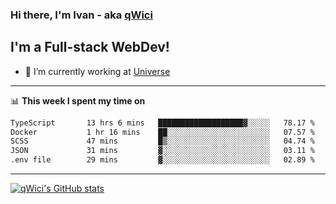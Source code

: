 ### Hi there, I'm Ivan - aka [qWici][website]

## I'm a Full-stack WebDev!
- 🔭 I’m currently working at [Universe][universe]

---

📊 **This week I spent my time on**
<!--START_SECTION:waka-->

```txt
TypeScript       13 hrs 6 mins   ███████████████████▓░░░░░   78.17 %
Docker           1 hr 16 mins    ██░░░░░░░░░░░░░░░░░░░░░░░   07.57 %
SCSS             47 mins         █▒░░░░░░░░░░░░░░░░░░░░░░░   04.74 %
JSON             31 mins         ▓░░░░░░░░░░░░░░░░░░░░░░░░   03.11 %
.env file        29 mins         ▓░░░░░░░░░░░░░░░░░░░░░░░░   02.89 %
```

<!--END_SECTION:waka-->

---

[![qWici's GitHub stats](https://github-readme-stats.vercel.app/api?username=qWici)](https://github.com/qWici/github-readme-stats)

[website]: https://devkucher.com
[twitter]: https://twitter.com/KucherDev
[linkedin]: https://www.linkedin.com/in/ivankucher
[universe]: https://universeapps.limited
